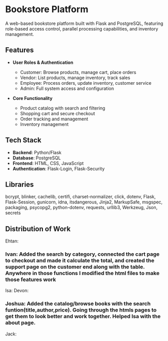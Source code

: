 # Bookstore Platform

A web-based bookstore platform built with Flask and PostgreSQL, featuring role-based access control, parallel processing capabilities, and inventory management.

## Features

- **User Roles & Authentication**

  - Customer: Browse products, manage cart, place orders
  - Vendor: List products, manage inventory, track sales 
  - Employee: Process orders, update inventory, customer service
  - Admin: Full system access and configuration

- **Core Functionality**
  - Product catalog with search and filtering
  - Shopping cart and secure checkout
  - Order tracking and management
  - Inventory management

## Tech Stack

- **Backend**: Python/Flask
- **Database**: PostgreSQL
- **Frontend**: HTML, CSS, JavaScript
- **Authentication**: Flask-Login, Flask-Security

## Libraries
  bcrypt, blinker, cachelib, certifi, charset-normalizer, click, dotenv, Flask, Flask-Session, gunicorn, idna, itsdangerous, Jinja2, MarkupSafe, msgspec, packaging, psycopg2, python-dotenv, requests, urllib3, Werkzeug, Json, secrets 

## Distribution of Work
  Ehtan:
  ### Ivan: Added the search by category, connected the cart page to checkout and made it calculate the total, and created the support page on the customer end along with the table. Anywhere in those functions I modified the html files to make those features work
  Isa:
  Devon:
   ### Joshua: Added the catalog/browse books with the search funtion(title,author,price). Going through the htmls pages to get them to look better and work together. Helped Isa with the about page. 
  Jack:
